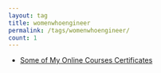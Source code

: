 ```yaml
---
layout: tag
title: womenwhoengineer
permalink: /tags/womenwhoengineer/
count: 1
---
```


- [Some of My Online Courses Certificates](https://samirpaulb.github.io/blog-jekyll/posts/some-of-my-online-courses-certificates/)
